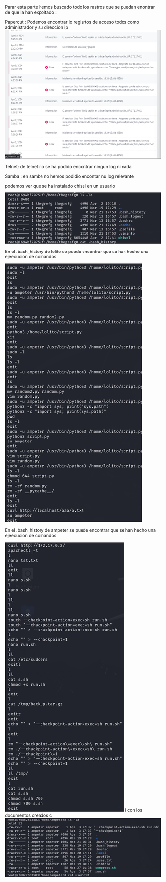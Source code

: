 Parar esta parte hemos buscado todo los rastros que se puedan enontrar de que la han expoltado :

Papercut : 
Podemos encontrar lo regisrtos de acceso todos como administrador  y su direccion ip 
![alt text](image-2.png)

Telnet: de telnet no se ha podido encontrar ningun log ni nada

Samba : en samba no hemos podidio encontar nu log relevante

podemos ver que se ha instalado chisel en un usuario

![alt text](image-1.png)

En el .bash_history de lolito se puede encontrar que se han hecho una ejeecucion de comandos

![alt text](image-3.png)

En el .bash_history de ampeter se puede encontrar que se han hecho una ejeecucion de comandos

![alt text](image-4.png)
 i con los documentos creados
c  
  ![alt text](image-5.png)
